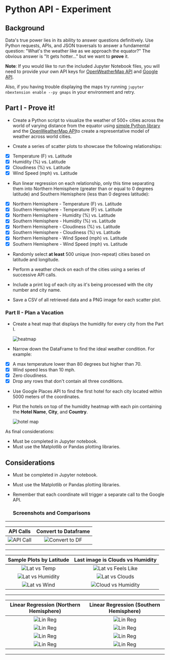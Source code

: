 # Python API - Experiment

## Background

Data's true power lies in its ability to answer questions definitively. Use Python requests, APIs, and JSON traversals to answer a fundamental question: "What's the weather like as we approach the equator?" The obvious answer is "It gets hotter..." but we want to **prove** it.

**Note**: If you would like to run the included Jupyter Notebook files, you will need to provide your own API keys for [OpenWeatherMap API](https://openweathermap.org/api) and [Google API](https://console.developers.google.com/).

Also, if you having trouble displaying the maps try running `jupyter nbextension enable --py gmaps` in your environment and retry.


## Part I - Prove it!

* Create a Python script to visualize the weather of 500+ cities across the world of varying distance from the equator using [simple Python library](https://pypi.python.org/pypi/citipy) and the [OpenWeatherMap API](https://openweathermap.org/api)to create a representative model of weather across world cities.

* Create a series of scatter plots to showcase the following relationships:

- [x] Temperature (F) vs. Latitude
- [x] Humidity (%) vs. Latitude
- [x] Cloudiness (%) vs. Latitude
- [x] Wind Speed (mph) vs. Latitude

* Run linear regression on each relationship, only this time separating them into Northern Hemisphere (greater than or equal to 0 degrees latitude) and Southern Hemisphere (less than 0 degrees latitude):

- [x] Northern Hemisphere - Temperature (F) vs. Latitude
- [x] Southern Hemisphere - Temperature (F) vs. Latitude
- [x] Northern Hemisphere - Humidity (%) vs. Latitude
- [x] Southern Hemisphere - Humidity (%) vs. Latitude
- [x] Northern Hemisphere - Cloudiness (%) vs. Latitude
- [x] Southern Hemisphere - Cloudiness (%) vs. Latitude
- [x] Northern Hemisphere - Wind Speed (mph) vs. Latitude
- [x] Southern Hemisphere - Wind Speed (mph) vs. Latitude

* Randomly select **at least** 500 unique (non-repeat) cities based on latitude and longitude.

* Perform a weather check on each of the cities using a series of successive API calls.

* Include a print log of each city as it's being processed with the city number and city name.

* Save a CSV of all retrieved data and a PNG image for each scatter plot.

### Part II - Plan a Vacation

* Create a heat map that displays the humidity for every city from the Part I.

  ![heatmap](images/heatmap.png)

* Narrow down the DataFrame to find the ideal weather condition. For example:

- [x] A max temperature lower than 80 degrees but higher than 70.
- [x] Wind speed less than 10 mph.
- [x] Zero cloudiness.
- [x] Drop any rows that don't contain all three conditions.

* Use Google Places API to find the first hotel for each city located within 5000 meters of the coordinates.

* Plot the hotels on top of the humidity heatmap with each pin containing the **Hotel Name**, **City**, and **Country**.

  ![hotel map](images/hotel_map.png)

As final considerations:


* Must be completed in Jupyter notebook.
* Must use the Matplotlib or Pandas plotting libraries.

## Considerations

* Must be completed in Jupyter notebook.

* Must use the Matplotlib or Pandas plotting libraries.

* Remember that each coordinate will trigger a separate call to the Google API.

   ### Screenshots and Comparisons

---

API Calls           |  Convert to Dataframe
:-------------------------:|:-------------------------:
![API Call](images/0_APICalls.PNG)  |  ![Convert to DF](images/1_ConvertToDF.PNG)

---

Sample Plots by Latitude          |  Last image is Clouds vs Humidity  
:-------------------------:|:-------------------------:
![Lat vs Temp](images/2_LatVsTemp.PNG)  |  ![Lat vs Feels Like](images/3_LatVsFeels.PNG)
![Lat vs Humidity](images/4_LatVsHumidity.PNG)  |  ![Lat vs Clouds](images/5_LatVsCloud.PNG)
![Lat vs Wind](images/6_LatVsWind.PNG)  |   ![Cloud vs Humidity](images/7_CloudVSHumidity.PNG)

---

Linear Regression (Northern Hemisphere)         |  Linear Regression (Southern Hemisphere)   
:-------------------------:|:-------------------------:
![Lin Reg](images/22_TempVsLat_linreg.PNG)  |  ![Lin Reg](images/22s_TempVsLat_linreg.PNG)
![Lin Reg](images/23_HumVsLat_linreg.PNG)  |  ![Lin Reg](images/23s_HumVsLat_linreg.PNG)
![Lin Reg](images/24_CloudVsLat_linreg.PNG)  |  ![Lin Reg](images/24s_CloudVsLat_linreg.PNG)
![Lin Reg](images/25_WindVsLat_linreg.PNG)  |  ![Lin Reg](images/25s_WindVsLat_linreg.PNG)

---